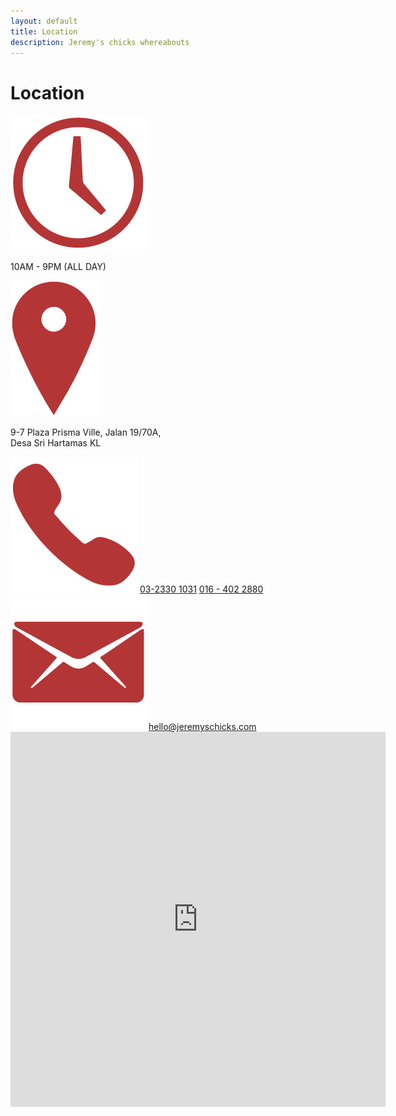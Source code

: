 ```yaml
---
layout: default
title: Location
description: Jeremy's chicks whereabouts 
---
```

<div class="bg-eggshell">
	<div class="container">
		<div class="row infopage locationrow">
			<div class="col-12 col-md-4 localinfo">
				<div class="col-12 nopad titlediv pagetitle">
					<h1 class="fontfamily1 fontcolor1">Location</h1>
				</div>
				<div class="col-12 nopad localcontact">
					<img src="assets/images/contacticon-01.png" alt="hours" class="img-fluid">
					<p>10AM - 9PM (ALL DAY)</p>
				</div>
				<div class="col-12 nopad localcontact">
					<img src="assets/images/contacticon-02.png" alt="location" class="img-fluid">
					<p>9-7 Plaza Prisma Ville, Jalan 19/70A,<br>Desa Sri Hartamas KL</p>
				</div>
				<div class="col-12 nopad localcontact">
					<img src="assets/images/contacticon-03.png" alt="phone" class="img-fluid">
					<a href="tel:+60323301031">03-2330 1031</a>
					<a href="tel:+60164022880">016 - 402 2880</a>
				</div>
				<div class="col-12 nopad localcontact">
					<img src="assets/images/contacticon-04.png" alt="email" class="img-fluid">
					<a href="mailto:hello@jeremyschicks.com">hello@jeremyschicks.com</a>
				</div>
			</div>
			<div class="col-12 col-md-8 localmap">
				<div class="google-maps">
					<iframe src="https://www.google.com/maps/embed?pb=!1m18!1m12!1m3!1d3983.74830295979!2d101.64765361534087!3d3.1609025976984597!2m3!1f0!2f0!3f0!3m2!1i1024!2i768!4f13.1!3m3!1m2!1s0x31cc49f0562f5e2d%3A0x2ac92c2f73e0851d!2sJEREMY&#39;S%20CHICKS!5e0!3m2!1sen!2smy!4v1607606403540!5m2!1sen!2smy" width="600" height="600" frameborder="0" style="border:0;" allowfullscreen="" aria-hidden="false" tabindex="0"></iframe>
				</div>
			</div>
		</div>
	</div>
</div>